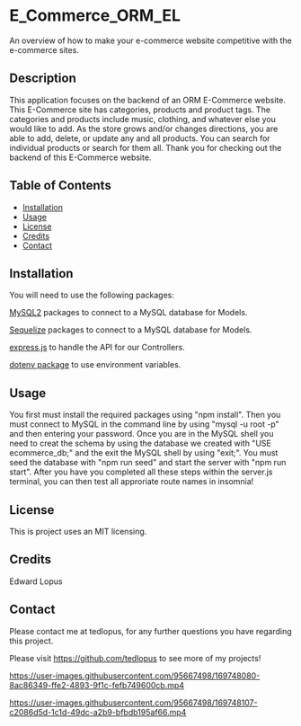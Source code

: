 # E_Commerce_ORM_EL
An overview of how to make your e-commerce website competitive with the e-commerce sites.

## Description
This application focuses on the backend of an ORM E-Commerce website. This E-Commerce site has categories, products and product tags. The categories and products include music, clothing, and whatever else you would like to add. As the store grows and/or changes directions, you are able to add, delete, or update any and all products. You can search for individual products or search for them all. Thank you for checking out the backend of this E-Commerce website.

## Table of Contents
* [Installation](#installation)
* [Usage](#usage)
* [License](#license)
* [Credits](#credits)
* [Contact](#contact) 
  
## Installation
You will need to use the following packages: 

[MySQL2](https://www.npmjs.com/package/mysql2) packages to connect to a MySQL database for Models.

[Sequelize](https://www.npmjs.com/package/sequelize) packages to connect to a MySQL database for Models.

[express.js](https://www.npmjs.com/package/express) to handle the API for our Controllers.

[dotenv package](https://www.npmjs.com/package/dotenv) to use environment variables.

## Usage
You first must install the required packages using "npm install". Then you must connect to MySQL in the command line by using "mysql -u root -p" and then entering your password. Once you are in the MySQL shell you need to creat the schema by using the database we created with "USE ecommerce_db;" and the exit the MySQL shell by using "exit;". You must seed the database with "npm run seed" and start the server with "npm run start". After you have you completed all these steps within the server.js terminal, you can then test all approriate route names in insomnia!

## License
This is project uses an MIT licensing.

## Credits

Edward Lopus

## Contact

Please contact me at tedlopus, for any further questions you have regarding this project.

Please visit https://github.com/tedlopus to see more of my projects!

https://user-images.githubusercontent.com/95667498/169748080-8ac86349-ffe2-4893-9f1c-fefb749600cb.mp4

https://user-images.githubusercontent.com/95667498/169748107-c2086d5d-1c1d-49dc-a2b9-bfbdb195af66.mp4
